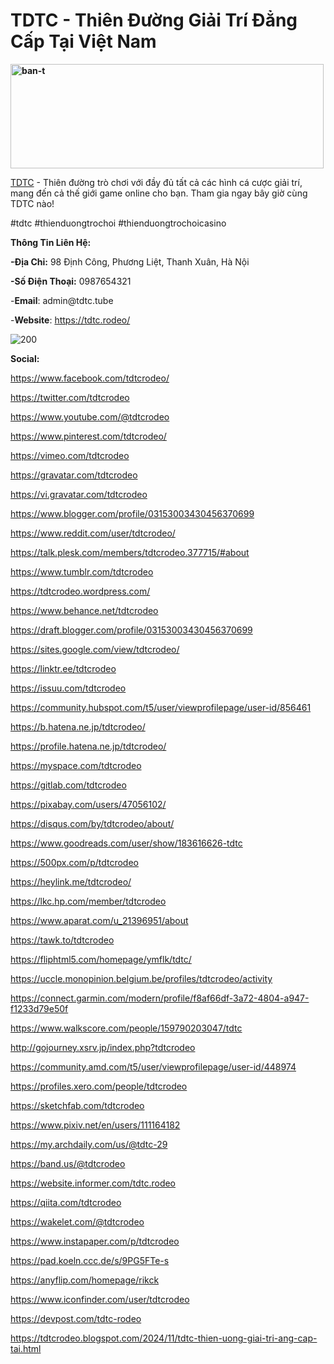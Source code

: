 <h1 dir="ltr" style="text-align: left;"><strong><span data-sheets-root="1">TDTC - Thi&ecirc;n Đường Giải Tr&iacute; Đẳng Cấp Tại Việt Nam</span></strong></h1>
<p style="text-align: left;"><strong><span data-sheets-root="1"><img src="https://i.ibb.co/cQgXQhh/ban-t.jpg" alt="ban-t" width="501" height="167" /></span></strong></p>
<p dir="ltr" style="text-align: left;"><a href="https://tdtc.rodeo/">TDTC</a>&nbsp;- Thi&ecirc;n đường tr&ograve; chơi với đầy đủ tất cả c&aacute;c h&igrave;nh c&aacute; cược giải tr&iacute;, mang đến cả thế giới game online cho bạn. Tham gia ngay b&acirc;y giờ c&ugrave;ng TDTC n&agrave;o!&nbsp;</p>
<p dir="ltr" style="text-align: left;">#tdtc #thienduongtrochoi #thienduongtrochoicasino&nbsp;</p>
<p dir="ltr" style="text-align: left;"><strong>Th&ocirc;ng Tin Li&ecirc;n Hệ:</strong>&nbsp;</p>
<p dir="ltr" style="text-align: left;"><strong>-Địa Chỉ:</strong>&nbsp;98 Định C&ocirc;ng, Phương Liệt, Thanh Xu&acirc;n, H&agrave; Nội&nbsp;</p>
<p dir="ltr" style="text-align: left;"><strong>-Số Điện Thoại:</strong>&nbsp;0987654321&nbsp;</p>
<p dir="ltr" style="text-align: left;">-<strong>Email</strong>: admin@tdtc.tube&nbsp;</p>
<p dir="ltr" style="text-align: left;">-<strong>Website</strong>:&nbsp;<a href="https://tdtc.rodeo/">https://tdtc.rodeo/</a></p>
<p dir="ltr" style="text-align: left;"><img src="https://i.ibb.co/C1vsPv8/200.jpg" alt="200" /></p>
<p dir="ltr" style="text-align: left;"><strong>Social:</strong></p>
<p dir="ltr"><a href="https://www.facebook.com/tdtcrodeo/">https://www.facebook.com/tdtcrodeo/</a></p>
<p dir="ltr"><a href="https://twitter.com/tdtcrodeo">https://twitter.com/tdtcrodeo</a></p>
<p dir="ltr"><a href="https://www.youtube.com/@tdtcrodeo">https://www.youtube.com/@tdtcrodeo</a></p>
<p dir="ltr"><a href="https://www.pinterest.com/tdtcrodeo/">https://www.pinterest.com/tdtcrodeo/</a></p>
<p dir="ltr"><a href="https://vimeo.com/tdtcrodeo">https://vimeo.com/tdtcrodeo</a></p>
<p dir="ltr"><a href="https://gravatar.com/tdtcrodeo">https://gravatar.com/tdtcrodeo</a></p>
<p dir="ltr"><a href="https://vi.gravatar.com/tdtcrodeo">https://vi.gravatar.com/tdtcrodeo</a></p>
<p dir="ltr"><a href="https://www.blogger.com/profile/03153003430456370699">https://www.blogger.com/profile/03153003430456370699</a></p>
<p dir="ltr"><a href="https://www.reddit.com/user/tdtcrodeo/">https://www.reddit.com/user/tdtcrodeo/</a></p>
<p dir="ltr"><a href="https://talk.plesk.com/members/tdtcrodeo.377715/#about">https://talk.plesk.com/members/tdtcrodeo.377715/#about</a></p>
<p dir="ltr"><a href="https://www.tumblr.com/tdtcrodeo">https://www.tumblr.com/tdtcrodeo</a></p>
<p dir="ltr"><a href="https://tdtcrodeo.wordpress.com/">https://tdtcrodeo.wordpress.com/</a></p>
<p dir="ltr"><a href="https://www.behance.net/tdtcrodeo">https://www.behance.net/tdtcrodeo</a></p>
<p dir="ltr"><a href="https://draft.blogger.com/profile/03153003430456370699">https://draft.blogger.com/profile/03153003430456370699</a></p>
<p dir="ltr"><a href="https://sites.google.com/view/tdtcrodeo/">https://sites.google.com/view/tdtcrodeo/</a></p>
<p dir="ltr"><a href="https://linktr.ee/tdtcrodeo">https://linktr.ee/tdtcrodeo</a></p>
<p dir="ltr"><a href="https://issuu.com/tdtcrodeo">https://issuu.com/tdtcrodeo</a></p>
<p dir="ltr"><a href="https://community.hubspot.com/t5/user/viewprofilepage/user-id/856461">https://community.hubspot.com/t5/user/viewprofilepage/user-id/856461</a></p>
<p dir="ltr"><a href="https://b.hatena.ne.jp/tdtcrodeo/">https://b.hatena.ne.jp/tdtcrodeo/</a></p>
<p dir="ltr"><a href="https://profile.hatena.ne.jp/tdtcrodeo/">https://profile.hatena.ne.jp/tdtcrodeo/</a></p>
<p dir="ltr"><a href="https://myspace.com/tdtcrodeo">https://myspace.com/tdtcrodeo</a></p>
<p dir="ltr"><a href="https://gitlab.com/tdtcrodeo">https://gitlab.com/tdtcrodeo</a></p>
<p dir="ltr"><a href="https://pixabay.com/users/47056102/">https://pixabay.com/users/47056102/</a></p>
<p dir="ltr"><a href="https://disqus.com/by/tdtcrodeo/about/">https://disqus.com/by/tdtcrodeo/about/</a></p>
<p dir="ltr"><a href="https://www.goodreads.com/user/show/183616626-tdtc">https://www.goodreads.com/user/show/183616626-tdtc</a></p>
<p dir="ltr"><a href="https://500px.com/p/tdtcrodeo">https://500px.com/p/tdtcrodeo</a></p>
<p dir="ltr"><a href="https://heylink.me/tdtcrodeo/">https://heylink.me/tdtcrodeo/</a></p>
<p dir="ltr"><a href="https://lkc.hp.com/member/tdtcrodeo">https://lkc.hp.com/member/tdtcrodeo</a></p>
<p dir="ltr"><a href="https://www.aparat.com/u_21396951/about">https://www.aparat.com/u_21396951/about</a></p>
<p dir="ltr"><a href="https://tawk.to/tdtcrodeo">https://tawk.to/tdtcrodeo</a></p>
<p dir="ltr"><a href="https://fliphtml5.com/homepage/ymflk/tdtc/">https://fliphtml5.com/homepage/ymflk/tdtc/</a></p>
<p dir="ltr"><a href="https://uccle.monopinion.belgium.be/profiles/tdtcrodeo/activity">https://uccle.monopinion.belgium.be/profiles/tdtcrodeo/activity</a></p>
<p dir="ltr"><a href="https://connect.garmin.com/modern/profile/f8af66df-3a72-4804-a947-f1233d79e50f">https://connect.garmin.com/modern/profile/f8af66df-3a72-4804-a947-f1233d79e50f</a></p>
<p dir="ltr"><a href="https://www.walkscore.com/people/159790203047/tdtc">https://www.walkscore.com/people/159790203047/tdtc</a></p>
<p dir="ltr"><a href="http://gojourney.xsrv.jp/index.php?tdtcrodeo">http://gojourney.xsrv.jp/index.php?tdtcrodeo</a></p>
<p dir="ltr"><a href="https://community.amd.com/t5/user/viewprofilepage/user-id/448974">https://community.amd.com/t5/user/viewprofilepage/user-id/448974</a></p>
<p dir="ltr"><a href="https://profiles.xero.com/people/tdtcrodeo">https://profiles.xero.com/people/tdtcrodeo</a></p>
<p dir="ltr"><a href="https://sketchfab.com/tdtcrodeo">https://sketchfab.com/tdtcrodeo</a></p>
<p dir="ltr"><a href="https://www.pixiv.net/en/users/111164182">https://www.pixiv.net/en/users/111164182</a></p>
<p dir="ltr"><a href="https://my.archdaily.com/us/@tdtc-29">https://my.archdaily.com/us/@tdtc-29</a></p>
<p dir="ltr"><a href="https://band.us/@tdtcrodeo">https://band.us/@tdtcrodeo</a></p>
<p dir="ltr"><a href="https://website.informer.com/tdtc.rodeo">https://website.informer.com/tdtc.rodeo</a></p>
<p dir="ltr"><a href="https://qiita.com/tdtcrodeo">https://qiita.com/tdtcrodeo</a></p>
<p dir="ltr"><a href="https://wakelet.com/@tdtcrodeo">https://wakelet.com/@tdtcrodeo</a></p>
<p dir="ltr"><a href="https://www.instapaper.com/p/tdtcrodeo">https://www.instapaper.com/p/tdtcrodeo</a></p>
<p dir="ltr"><a href="https://pad.koeln.ccc.de/s/9PG5FTe-s">https://pad.koeln.ccc.de/s/9PG5FTe-s</a></p>
<p dir="ltr"><a href="https://anyflip.com/homepage/rikck">https://anyflip.com/homepage/rikck</a></p>
<p dir="ltr"><a href="https://www.iconfinder.com/user/tdtcrodeo">https://www.iconfinder.com/user/tdtcrodeo</a></p>
<p dir="ltr"><a href="https://devpost.com/tdtc-rodeo">https://devpost.com/tdtc-rodeo</a></p>
<p dir="ltr"><a href="https://tdtcrodeo.blogspot.com/2024/11/tdtc-thien-uong-giai-tri-ang-cap-tai.html">https://tdtcrodeo.blogspot.com/2024/11/tdtc-thien-uong-giai-tri-ang-cap-tai.html</a></p>